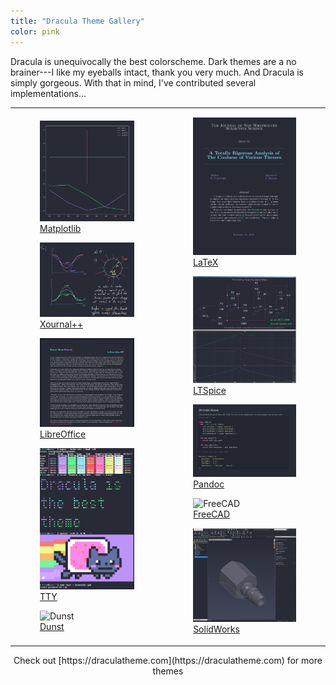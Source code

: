 ```yaml
---
title: "Dracula Theme Gallery"
color: pink
---
```


<p>
Dracula is unequivocally the best colorscheme. Dark themes are a no brainer---I
like my eyeballs intact, thank you very much. And Dracula is simply gorgeous.
With that in mind, I've contributed several implementations...
</p>

<div class="noborder">
<table>
  <tr>
   <td style="width: 46.4%">

<!--
```python hidden
stuff = [
	("Matplotlib", "matplotlib"),
	("Xournal++", "xournalpp"),
	("LibreOffice", "libreoffice"),
	("TTY", "tty"),
	("Dunst", "dunst"),
	("LaTeX", "latex"),
	("LTSpice", "ltspice"),
	("Pandoc", "pandoc"),
	("FreeCAD", "freecad"),
	("SolidWorks", "solidworks"),
]
```
-->

<!--
```python hidden
for title, short in stuff[:len(stuff)//2]:
	print(f"""
<figure>
  <img src='https://github.com/dracula/{short}/raw/master/screenshot.png'
       alt='{title}' />
  <figcaption><a href='https://draculatheme.com/{short}'>{title}</a></figcaption>
</figure>
""")
```
-->
<figure>
  <img src='https://github.com/dracula/matplotlib/raw/master/screenshot.png'
       alt='Matplotlib' />
  <figcaption><a href='https://draculatheme.com/matplotlib'>Matplotlib</a></figcaption>
</figure>


<figure>
  <img src='https://github.com/dracula/xournalpp/raw/master/screenshot.png'
       alt='Xournal++' />
  <figcaption><a href='https://draculatheme.com/xournalpp'>Xournal++</a></figcaption>
</figure>


<figure>
  <img src='https://github.com/dracula/libreoffice/raw/master/screenshot.png'
       alt='LibreOffice' />
  <figcaption><a href='https://draculatheme.com/libreoffice'>LibreOffice</a></figcaption>
</figure>


<figure>
  <img src='https://github.com/dracula/tty/raw/master/screenshot.png'
       alt='TTY' />
  <figcaption><a href='https://draculatheme.com/tty'>TTY</a></figcaption>
</figure>


<figure>
  <img src='https://github.com/dracula/dunst/raw/master/screenshot.png'
       alt='Dunst' />
  <figcaption><a href='https://draculatheme.com/dunst'>Dunst</a></figcaption>
</figure>


   </td>
   <td style="width: 49%">
<!--
```python hidden
for title, short in stuff[len(stuff)//2:]:
	print(f"""
<figure>
  <img src='https://github.com/dracula/{short}/raw/master/screenshot.png'
       alt='{title}' />
  <figcaption><a href='https://draculatheme.com/{short}'>{title}</a></figcaption>
</figure>
""")
```
```output
```
-->
<figure>
  <img src='https://github.com/dracula/latex/raw/master/screenshot.png'
       alt='LaTeX' />
  <figcaption><a href='https://draculatheme.com/latex'>LaTeX</a></figcaption>
</figure>


<figure>
  <img src='https://github.com/dracula/ltspice/raw/master/screenshot.png'
       alt='LTSpice' />
  <figcaption><a href='https://draculatheme.com/ltspice'>LTSpice</a></figcaption>
</figure>


<figure>
  <img src='https://github.com/dracula/pandoc/raw/master/screenshot.png'
       alt='Pandoc' />
  <figcaption><a href='https://draculatheme.com/pandoc'>Pandoc</a></figcaption>
</figure>


<figure>
  <img src='https://github.com/dracula/freecad/raw/master/screenshot.png'
       alt='FreeCAD' />
  <figcaption><a href='https://draculatheme.com/freecad'>FreeCAD</a></figcaption>
</figure>


<figure>
  <img src='https://github.com/dracula/solidworks/raw/master/screenshot.png'
       alt='SolidWorks' />
  <figcaption><a href='https://draculatheme.com/solidworks'>SolidWorks</a></figcaption>
</figure>
   </td>
  </tr>
</table>
</div>

<p><center>
Check out [https://draculatheme.com](https://draculatheme.com) for more themes
</p>
